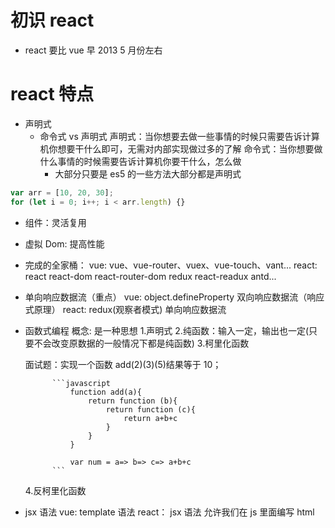 # 初识 react

- react 要比 vue 早 2013 5 月份左右

# react 特点

- 声明式
  - 命令式 vs 声明式
    声明式：当你想要去做一些事情的时候只需要告诉计算机你想要干什么即可，无需对内部实现做过多的了解
    命令式：当你想要做什么事情的时候需要告诉计算机你要干什么，怎么做
    - 大部分只要是 es5 的一些方法大部分都是声明式

```javascript
var arr = [10, 20, 30];
for (let i = 0; i++; i < arr.length) {}
```

- 组件：灵活复用

- 虚拟 Dom: 提高性能

- 完成的全家桶：
  vue: vue、vue-router、vuex、vue-touch、vant...
  react: react react-dom react-router-dom redux react-readux antd...

- 单向响应数据流（重点）
  vue: object.defineProperty 双向响应数据流（响应式原理）
  react: redux(观察者模式) 单向响应数据流

- 函数式编程
  概念: 是一种思想 1.声明式 2.纯函数：输入一定，输出也一定(只要不会改变原数据的一般情况下都是纯函数) 3.柯里化函数

  面试题：实现一个函数 add(2)(3)(5)结果等于 10；

            ```javascript
                function add(a){
                    return function (b){
                        return function (c){
                            return a+b+c
                        }
                    }
                }

                var num = a=> b=> c=> a+b+c
            ```

  4.反柯里化函数

- jsx 语法
  vue: template 语法
  react： jsx 语法 允许我们在 js 里面编写 html
